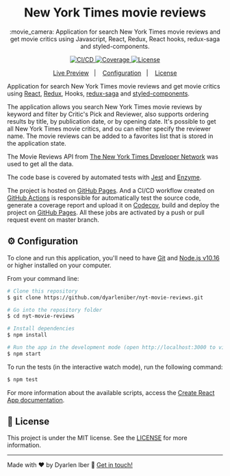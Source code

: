 <h1 align="center">
  New York Times movie reviews
</h1>

<p align="center">
  :movie_camera: Application for search New York Times movie reviews and get movie critics using Javascript, React, Redux, React hooks, redux-saga and styled-components.
</p>

<p align="center">
  <a href="https://github.com/dyarleniber/nyt-movie-reviews/actions?query=workflow%3ACI%2FCD">
    <img alt="CI/CD" src="https://github.com/dyarleniber/nyt-movie-reviews/workflows/CI/CD/badge.svg">
  </a>
  <a href="https://codecov.io/gh/dyarleniber/nyt-movie-reviews">
    <img alt="Coverage" src="https://img.shields.io/codecov/c/github/dyarleniber/nyt-movie-reviews">
  </a>
  <a href="https://github.com/dyarleniber/nyt-movie-reviews/blob/master/LICENSE">
    <img alt="License" src="https://img.shields.io/github/license/dyarleniber/nyt-movie-reviews?label=license">
  </a>
</p>

<p align="center">
  <a href="https://dyarleniber.github.io/nyt-movie-reviews/">Live Preview</a>&nbsp;&nbsp;&nbsp;|&nbsp;&nbsp;&nbsp;
  <a href="#gear-configuration">Configuration</a>&nbsp;&nbsp;&nbsp;|&nbsp;&nbsp;&nbsp;
  <a href="#memo-license">License</a>
</p>

Application for search New York Times movie reviews and get movie critics using [React](https://reactjs.org), [Redux](https://redux.js.org), Hooks, [redux-saga](https://redux-saga.js.org) and [styled-components](https://styled-components.com).

The application allows you search New York Times movie reviews by keyword and filter by Critic's Pick and Reviewer, also supports ordering results by title, by publication date, or by opening date. It's possible to get all New York Times movie critics, and ou can either specify the reviewer name. The movie reviews can be added to a favorites list that is stored in the application state.

The Movie Reviews API from [The New York Times Developer Network](https://developer.nytimes.com/) was used to get all the data.

The code base is covered by automated tests with [Jest](https://jestjs.io) and [Enzyme](https://enzymejs.github.io/enzyme).

The project is hosted on [GitHub Pages](https://pages.github.com). And a CI/CD workflow created on [GitHub Actions](https://github.com/features/actions) is responsible for automatically test the source code, generate a coverage report and upload it on [Codecov](https://codecov.io), build and deploy the project on [GitHub Pages](https://pages.github.com). All these jobs are activated by a push or pull request event on master branch.

## :gear: Configuration

To clone and run this application, you'll need to have [Git](https://git-scm.com) and [Node.js v10.16](https://nodejs.org) or higher installed on your computer.

From your command line:

```bash
# Clone this repository
$ git clone https://github.com/dyarleniber/nyt-movie-reviews.git

# Go into the repository folder
$ cd nyt-movie-reviews

# Install dependencies
$ npm install

# Run the app in the development mode (open http://localhost:3000 to view it in the browser)
$ npm start
```

To run the tests (in the interactive watch mode), run the following command:

```bash
$ npm test
```

For more information about the available scripts, access the [Create React App documentation](https://create-react-app.dev/docs/available-scripts/).

## :memo: License

This project is under the MIT license. See the [LICENSE](https://github.com/dyarleniber/nyt-movie-reviews/blob/master/LICENSE) for more information.

---

Made with ♥ by Dyarlen Iber :wave: [Get in touch!](https://dyarleniber.com)
